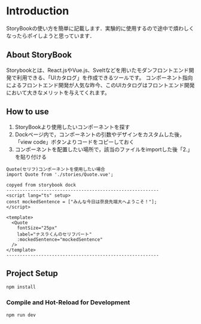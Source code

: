 # Introduction
StoryBookの使い方を簡単に記載します．実験的に使用するので途中で煩わしくなったらポイしようと思っています．

## About StoryBook
Storybookとは、React.jsやVue.js、Sveltなどを用いたモダンフロントエンド開発で利用できる、「UIカタログ」を作成できるツールです。 コンポーネント指向によるフロントエンド開発が人気な昨今、このUIカタログはフロントエンド開発において大きなメリットを与えてくれます。

## How to use
1. StoryBookより使用したいコンポーネントを探す
2. Dockページ内で，コンポーネントの引数やデザインをカスタムした後，「view code」ボタンよりコードをコピーしておく
3. コンポーネントを配置したい場所で，該当のファイルをimportした後「2.」を貼り付ける

```
Quote(セリフ)コンポーネントを使用したい場合
import Quote from './stories/Quote.vue';

copyed from storybook dock
---------------------------------------------------------
<script lang="ts" setup>
const mockedSentence = ["みんな今日は奈良先端大へようこそ！"];
</script>

<template>
  <Quote
    fontSize="25px"
    label="ナスラくんのセリフパート"
    :mockedSentence="mockedSentence"
  />
</template>
---------------------------------------------------------

```

## Project Setup

```sh
npm install
```

### Compile and Hot-Reload for Development

```sh
npm run dev
```


